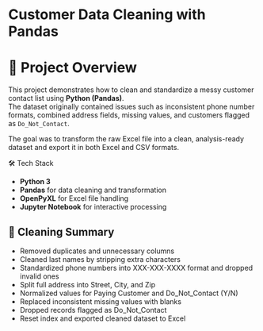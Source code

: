# Customer Data Cleaning with Pandas

# 📌 Project Overview

This project demonstrates how to clean and standardize a messy customer contact list using **Python (Pandas)**.  
The dataset originally contained issues such as inconsistent phone number formats, combined address fields, missing values, and customers flagged as `Do_Not_Contact`.  

The goal was to transform the raw Excel file into a clean, analysis-ready dataset and export it in both Excel and CSV formats.

🛠️ Tech Stack
- **Python 3**
- **Pandas** for data cleaning and transformation
- **OpenPyXL** for Excel file handling
- **Jupyter Notebook** for interactive processing

## 🔄 Cleaning Summary

- Removed duplicates and unnecessary columns
- Cleaned last names by stripping extra characters
- Standardized phone numbers into XXX-XXX-XXXX format and dropped invalid ones
- Split full address into Street, City, and Zip
- Normalized values for Paying Customer and Do_Not_Contact (Y/N)
- Replaced inconsistent missing values with blanks
- Dropped records flagged as Do_Not_Contact
- Reset index and exported cleaned dataset to Excel

